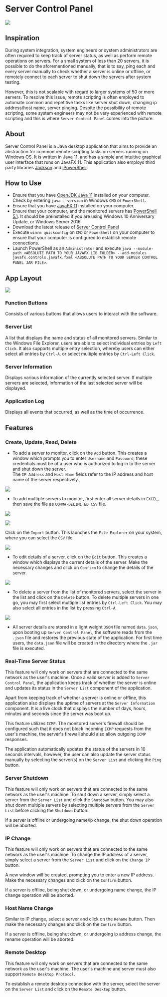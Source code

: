 # Server Control Panel
![](https://raw.githubusercontent.com/zenlyj/Server-Control-Panel/main/src/resources/documentation/General.PNG)

## Inspiration
During system integration, system engineers or system administrators are often
required to keep track of server status, as well as perform remote operations
on servers. For a small system of less than 20 servers, it is possible to do
the aforementioned manually, that is to say, ping each and every server manually to
check whether a server is online or offline, or remotely connect to each server
to shut down the servers after system testing.

However, this is not scalable with regard to larger systems of 50 or more servers.
To resolve this issue, remote scripting is often employed to automate
common and repetitive tasks like server shut down, changing ip address/host name,
server pinging. Despite the possibility of remote scripting, some system engineers
may not be very experienced with remote scripting and this is where `Server Control
Panel` comes into the picture.

## About
Server Control Panel is a Java desktop application that aims to provide an abstraction
for common remote scripting tasks on servers running on Windows OS. It is written in Java 11, and has a simple and intuitive
graphical user interface that runs on JavaFX 11. This application also employs
third party libraries [Jackson](https://github.com/FasterXML/jackson) and
[jPowerShell](https://github.com/profesorfalken/jPowerShell).

## How to Use
* Ensure that you have [OpenJDK Java 11](https://www.oracle.com/java/technologies/javase-jdk11-downloads.html) installed on your computer. Check by entering `java --version`
  in Windows `CMD` or `PowerShell`.
* Ensure that you have [JavaFX 11](https://gluonhq.com/download/javafx-11-0-2-sdk-windows/) installed on your computer.
* Ensure that your computer, and the monitored servers has [PowerShell 5.1](https://docs.microsoft.com/en-us/skypeforbusiness/set-up-your-computer-for-windows-powershell/download-and-install-windows-powershell-5-1).
  It should be preinstalled if you are using Windows 10 Anniversary Update, or Windows Server 2016
* Download the latest release of [Server Control Panel](https://github.com/zenlyj/server-control-panel/releases)
* Execute `winrm quickconfig` on `CMD` or `PowerShell` on your computer to ensure that your computer is configured to establish remote connections.
* Launch PowerShell as an `Administrator` and execute `java --module-path <ABSOLUTE PATH TO YOUR JAVAFX LIB FOLDER> --add-modules javafx.controls,javafx.fxml <ABSOLUTE PATH TO YOUR SERVER CONTROL PANEL JAR FILE>`.

## App Layout
![](https://raw.githubusercontent.com/zenlyj/Server-Control-Panel/main/src/resources/documentation/MainWindow.PNG)

### Function Buttons
Consists of various buttons that allows users to interact with the software.

### Server List
A list that displays the name and status of all monitored servers. Similar to the Windows File Explorer,
users are able to select individual entries by `Left Click`. It also supports multiple entry selection, whereby
users can either select all entries by `Ctrl-A`, or select multiple entries by `Ctrl-Left Click`.

### Server Information
Displays various information of the currently selected server. If multiple servers are selected,
information of the last selected server will be displayed.

### Application Log
Displays all events that occurred, as well as the time of occurrence.

## Features
### Create, Update, Read, Delete
* To add a server to monitor, click on the `Add` button. This creates a window
  which prompts you to enter `Username` and `Password`, these credentials must be
  of a user who is authorized to log in to the server and shut down the server. <br /> The `IP Address` and `Host Name`
  fields refer to the IP address and host name of the server respectively.
  
![](https://raw.githubusercontent.com/zenlyj/Server-Control-Panel/docs/src/resources/documentation/AddGuide.PNG)


* To add multiple servers to monitor, first enter all server details in `EXCEL`, then
  save the file as `COMMA-DELIMITED CSV` file. <br />
  
![](https://raw.githubusercontent.com/zenlyj/Server-Control-Panel/docs/src/resources/documentation/ExcelEntries.PNG)

![](https://raw.githubusercontent.com/zenlyj/Server-Control-Panel/docs/src/resources/documentation/ExcelFileType.PNG)


  Click on the `Import` button. This launches the `File Explorer` on your system,
  where you can select the `CSV` file.

![](https://raw.githubusercontent.com/zenlyj/Server-Control-Panel/docs/src/resources/documentation/ImportGuide.PNG)

* To edit details of a server, click on the `Edit` button. This creates a window
  which displays the current details of the server. Make the necessary changes
  and click on `Confirm` to change the details of the server.
  
![](https://raw.githubusercontent.com/zenlyj/Server-Control-Panel/docs/src/resources/documentation/EditGuide.PNG)


* To delete a server from the list of monitored servers, select the server
  in the list and click on the `Delete` button. To delete multiple servers in one
  go, you may first select multiple list entries by `Ctrl-Left Click`. You may
  also select all entries in the list by pressing `Ctrl-A`.

![](https://raw.githubusercontent.com/zenlyj/Server-Control-Panel/docs/src/resources/documentation/DeleteGuide.PNG)

* All server details are stored in a light weight `JSON` file named `data.json`, upon booting
  up `Server Control Panel`, the software reads from the `.json` file and restores the previous state
  of the application. For first time users, the `data.json` file will be created in the directory where the `.jar` file
  is executed.

### Real-Time Server Status
This feature will only work on servers that are connected to the same network as
the user's machine. Once a valid server is added to `Server Control Panel`, the application
keeps track of whether the server is online and updates its status in the `Server List`
component of the application. <br /> 

Apart from keeping track of whether a server is online or offline,
this application also displays the uptime of servers at the `Server Information` component. It is a
live clock that displays the number of days, hours, minutes and seconds since the server was boot up.

This feature utilizes `ICMP`. The monitored server's firewall
should be configured such that it does not block incoming `ICMP` requests from the user's machine, the server's firewall
should also allow outgoing `ICMP` responses.

The application automatically updates the status of the servers in 10 seconds intervals,
however, the user can also update the server status manually by selecting the server(s)
on the `Server List` and clicking the `Ping` button.

### Server Shutdown
This feature will only work on servers that are connected to the same network as
the user's machine. To shut down a server, simply select a server from the `Server List`
and click the `Shutdown` button. You may also shut down multiple servers by selecting multiple
servers from the `Server List` before clicking the `Shutdown` button. <br />

If a server is offline or undergoing name/ip change, the shut down operation will be aborted.

### IP Change
This feature will only work on servers that are connected to the same network as
the user's machine. To change the IP address of a server, simply select a server from the
`Server List` and click on the `Change IP` button. <br />

A new window will be created, prompting you to enter a new IP address. Make the necessary changes
and click on the `Confirm` button. <br />

If a server is offline, being shut down, or undergoing name change, the IP change operation will
be aborted.

### Host Name Change
Similar to IP change, select a server and click on the `Rename` button. Then make the necessary
changes and click on the `Confirm` button.

If a server is offline, being shut down, or undergoing ip address change, the rename operation will
be aborted.

### Remote Desktop
This feature will only work on servers that are connected to the same network as
the user's machine. The user's machine and server must also support `Remote Desktop Protocol`.

To establish a remote desktop connection with the server, select the server on the `Server List`
and click on the `Remote Desktop` button.